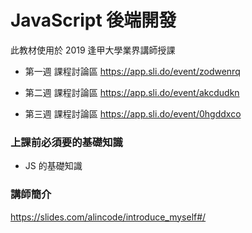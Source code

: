 # JavaScript 後端開發

此教材使用於 2019 逢甲大學業界講師授課

- 第一週 課程討論區 <https://app.sli.do/event/zodwenrq>
- 第二週 課程討論區 <https://app.sli.do/event/akcdudkn>
- 第三週 課程討論區 <https://app.sli.do/event/0hgddxco>

  <!-- <https://app.sli.do/> -->

### 上課前必須要的基礎知識

- JS 的基礎知識

### 講師簡介

<https://slides.com/alincode/introduce_myself#/>
